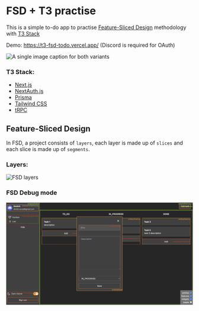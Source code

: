 # FSD + T3 practise

This is a simple to-do app to practise [Feature-Sliced Design](https://feature-sliced.design/) methodology with [T3 Stack](https://create.t3.gg/)

Demo: https://t3-fsd-todo.vercel.app/ (Discord is required for OAuth)

<picture >
  <source media="(prefers-color-scheme: dark)" srcset="https://create.t3.gg/images/t3-light.svg">
  <img width="50" height="50" alt="A single image caption for both variants" src="https://create.t3.gg/images/t3-dark.svg">
</picture>

### T3 Stack:
- [Next.js](https://nextjs.org)
- [NextAuth.js](https://next-auth.js.org)
- [Prisma](https://prisma.io)
- [Tailwind CSS](https://tailwindcss.com)
- [tRPC](https://trpc.io)

## Feature-Sliced Design

In FSD, a project consists of `layers`, each layer is made up of `slices` and each slice is made up of `segments`.

### Layers:
![FSD layers](https://feature-sliced.design/assets/ideal-img/visual_schema.b6c18f6.1030.jpg)

### FSD Debug mode

![FSD debug](https://github.com/dimbit/t3-fsd-todo/blob/main/public/fsd-debug-screenshot.png?raw=true)
